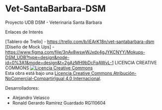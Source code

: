# Vet-SantaBarbara-DSM
Proyecto UDB DSM - Veterinaria Santa Barbara 

Enlaces de Interés

[Tablero de Trello] - https://trello.com/b/iEArK18n/vet-santabarbara-dsm
[Diseño de Mock Ups] - https://www.figma.com/file/3nAv8wswWJxdx4gJYKCNYY/Mokups-DSM_UDB?type=design&node-id=0%3A1&mode=design&t=2gAzMH9bDcFqAWvL-1
LICENCIA CREATIVE COMMONS
<a rel="license" href="http://creativecommons.org/licenses/by-nc-sa/4.0/"><img alt="Licencia Creative Commons" style="border-width:0" src="https://i.creativecommons.org/l/by-nc-sa/4.0/88x31.png" /></a><br />Esta obra está bajo una <a rel="license" href="http://creativecommons.org/licenses/by-nc-sa/4.0/">Licencia Creative Commons Atribución-NoComercial-CompartirIgual 4.0 Internacional</a>.

Desarrolladores:

  - Alejandro Velasco
  - Ronald Gerardo Ramírez Guardado RG110604
